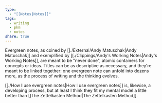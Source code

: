 ```yaml
---
type:
  - "[[Notes|Notes]]"
tags:
  - writing
  - pkm
  - notes
share: true
---
```


Evergreen notes, as coined by [[./External/Andy Matuschak|Andy Matuschak]] and exemplified by [[./Clippings/Andy's Working Notes|Andy's Working Notes]], are meant to be "never done", atomic containers for concepts or ideas. Titles can be as descriptive as necessary, and they're meant to be linked together: one evergreen note can unfold into dozens more, as the process of writing and the thinking evolves.

[[./How I use evergreen notes|How I use evergreen notes]] is, likewise, a developing process, but at least I think they fit my mental model a little better than [[The Zettelkasten Method|The Zettelkasten Method]].


